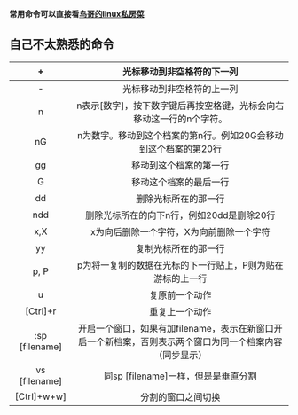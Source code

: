 **常用命令可以直接看[鸟哥的linux私房菜]( http://cn.linux.vbird.org/linux_basic/0310vi_2.php#vi_command )**

## 自己不太熟悉的命令

| +    | 光标移动到非空格符的下一列 |
| :----------: | :--------------------------: |
| - | 光标移动到非空格符的上一列 |
|n<space>|n表示[数字]，按下数字键后再按空格键，光标会向右移动这一行的n个字符。|
|nG|n为数字。移动到这个档案的第n行。例如20G会移动到这个档案的第20行|
|gg|移动到这个档案的第一行|
|G|移动这个档案的最后一行|
|dd|删除光标所在的那一行|
|ndd|删除光标所在的向下n行，例如20dd是删除20行|
|x,X|x为向后删除一个字符，X为向前删除一个字符|
|yy|复制光标所在的那一行|
|p, P|p为将一复制的数据在光标的下一行贴上，P则为贴在游标的上一行|
|u|复原前一个动作|
|[Ctrl]+r|重复上一个动作|
|:sp [filename]|开启一个窗口，如果有加filename，表示在新窗口开启一个新档案，否则表示两个窗口为同一个档案内容（同步显示）|
|vs [filename]|同sp [filename]一样，但是是垂直分割|
|[Ctrl]+w+w]|分割的窗口之间切换|

